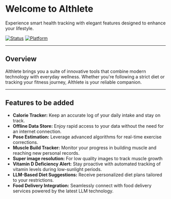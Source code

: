 # Welcome to AIthlete

Experience smart health tracking with elegant features designed to enhance your lifestyle.

[![Status](https://img.shields.io/badge/status-active-brightgreen)](https://github.com)
[![Platform](https://img.shields.io/badge/platform-any-blue)](https://github.com)

---

## Overview

AIthlete brings you a suite of innovative tools that combine modern technology with everyday wellness. Whether you're following a strict diet or tracking your fitness journey, AIthlete is your reliable companion.

---

## Features to be added

- **Calorie Tracker:** Keep an accurate log of your daily intake and stay on track.
- **Offline Data Store:** Enjoy rapid access to your data without the need for an internet connection.
- **Pose Estimation:** Leverage advanced algorithms for real-time exercise corrections.
- **Muscle Build Tracker:** Monitor your progress in building muscle and reaching new personal records.
- **Super image resolution:** For low quality images to track muscle growth
- **Vitamin D Deficiency Alert:** Stay proactive with automated tracking of vitamin levels during low-sunlight periods.
- **LLM-Based Diet Suggestions:** Receive personalized diet plans tailored to your restrictions.
- **Food Delivery Integration:** Seamlessly connect with food delivery services powered by the latest LLM technology.

